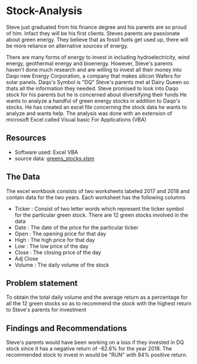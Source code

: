 # Stock-Analysis

Steve just graduated from his finance degree and his parents are so proud of him. Infact they will be his first clients.
Steves parents are passionate about green energy. They believe that as fossil fuels get used up, there will be more reliance on alternative sources of energy.

There are many forms of energy to invest in including hydroelectricity, wind energy, geothermal energy and bioenergy. However, Steve's parents haven't done much research and are willing to invest all their money into Daqo new Energy Corporation, a company that makes silicon Wafers for solar panels. 
Daqo's Symbol is "DQ"
Steve's parents met at Dairy Queen so thats all the information they needed. Steve promised to look into Daqo stock for his parents but he is concerned about diversifying their funds
He wants to analyze a handful of green energy stocks in addition to Daqo's stocks. He has created an excel file concerning the stock data he wants to analyze and wants help.
The analysis was done with an extension of microsoft Excel called Visual basic For Applications (VBA)

## Resources
- Software used: Excel VBA
- source data: [greens_stocks.xlsm](https://github.com/Wiclif/Stock-Analysis/blob/main/green_stocks.xlsm)

## The Data

The excel workbook consists of two worksheets labeled 2017 and 2018 and contain data for the two years. 
Each worksheet has the following columns
- Ticker	: Consist of two letter words which represent the ticker symbol for the particular green stock. There are 12 green stocks involved in the data
- Date	: The date of the price for the particular ticker
- Open	: The opening price for that day
- High	: The high price for that day
- Low	: The low price of the day
- Close	: The closing price of the day
- Adj Close	
- Volume : The daily volume of the stock

## Problem statement
To obtain the total daily volume and the average return as a percentage for all the 12 green stocks so as to recommend the stock with the highest return to Steve's parents for investment

## Findings and Recommendations
Steve's parents would have been working on a loss if they invested in DQ stock since it has a negative return of -62.6% for the year 2018.
The recommended stock to invest in would be "RUN" with 84% positive return.

